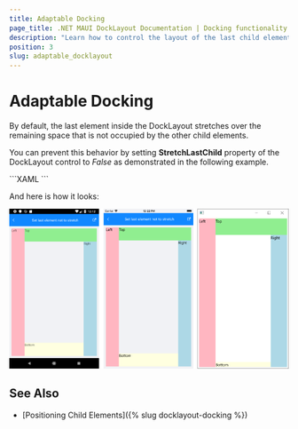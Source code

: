 ```yaml
---
title: Adaptable Docking
page_title: .NET MAUI DockLayout Documentation | Docking functionality
description: "Learn how to control the layout of the last child element when working with the Telerik UI for .NET MAUI DockLayout control."
position: 3
slug: adaptable_docklayout
---
```


# Adaptable Docking

By default, the last element inside the DockLayout stretches over the remaining space that is not occupied by the other child elements.

You can prevent this behavior by setting **StretchLastChild** property of the DockLayout control to *False* as demonstrated in the following example.

<snippet id='docklayout-position-lastelement'/>
```XAML
<telerik:RadDockLayout x:Name="dockLayout" StretchLastChild="False">
    <Label Text="Left" telerik:RadDockLayout.Dock="Left" WidthRequest="60" BackgroundColor="LightPink" />
    <Label Text="Top" telerik:RadDockLayout.Dock="Top" HeightRequest="60" BackgroundColor="LightGreen" />
    <Label Text="Right" telerik:RadDockLayout.Dock="Right" WidthRequest="60" BackgroundColor="LightBlue" />
    <Label Text="Bottom" telerik:RadDockLayout.Dock="Bottom" BackgroundColor="LightYellow" />
</telerik:RadDockLayout>
```

And here is how it looks:

![RadDockLayout Positioning](images/docklayout_positionlast.png)

## See Also

* [Positioning Child Elements]({% slug docklayout-docking %})
